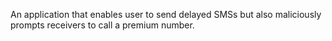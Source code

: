 An application that enables user to send delayed SMSs but also maliciously prompts receivers to call a premium number. 
